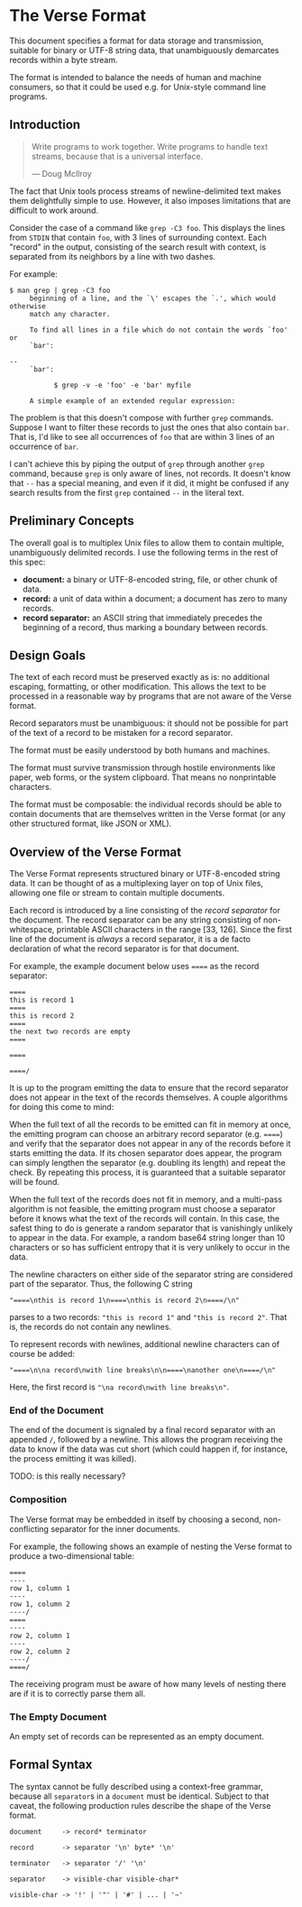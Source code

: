 # The Verse Format

This document specifies a format for data storage and
transmission, suitable for binary or UTF-8 string data, that
unambiguously demarcates records within a byte stream.

The format is intended to balance the needs of human and
machine consumers, so that it could be used e.g. for
Unix-style command line programs.

## Introduction

> Write programs to work together. Write programs to handle
> text streams, because that is a universal interface.
>
> — Doug McIlroy

The fact that Unix tools process streams of
newline-delimited text makes them delightfully simple to
use. However, it also imposes limitations that are difficult
to work around.

Consider the case of a command like `grep -C3 foo`. This
displays the lines from `STDIN` that contain `foo`, with
3 lines of surrounding context. Each "record" in the output,
consisting of the search result with context, is separated
from its neighbors by a line with two dashes.

For example:

```
$ man grep | grep -C3 foo
     beginning of a line, and the `\' escapes the `.', which would otherwise
     match any character.

     To find all lines in a file which do not contain the words `foo' or
     `bar':

--
     `bar':

           $ grep -v -e 'foo' -e 'bar' myfile

     A simple example of an extended regular expression:
```

The problem is that this doesn't compose with further `grep`
commands. Suppose I want to filter these records to just the
ones that also contain `bar`. That is, I'd like to see all
occurrences of `foo` that are within 3 lines of an
occurrence of `bar`.

I can't achieve this by piping the output of `grep` through
another `grep` command, because `grep` is only aware of
lines, not records. It doesn't know that `--` has a special
meaning, and even if it did, it might be confused if any
search results from the first `grep` contained `--` in the
literal text.

## Preliminary Concepts

The overall goal is to multiplex Unix files to allow them to
contain multiple, unambiguously delimited records. I use
the following terms in the rest of this spec:

- **document:** a binary or UTF-8-encoded string, file, or
  other chunk of data.
- **record:** a unit of data within a document; a document
  has zero to many records.
- **record separator:** an ASCII string that immediately
  precedes the beginning of a record, thus marking a
  boundary between records.

## Design Goals

The text of each record must be preserved exactly as is: no
additional escaping, formatting, or other modification. This
allows the text to be processed in a reasonable way by
programs that are not aware of the Verse format.

Record separators must be unambiguous: it should not be
possible for part of the text of a record to be mistaken for
a record separator.

The format must be easily understood by both humans and
machines.

The format must survive transmission through hostile
environments like paper, web forms, or the system clipboard.
That means no nonprintable characters.

The format must be composable: the individual records should
be able to contain documents that are themselves written in
the Verse format (or any other structured format, like JSON
or XML).

## Overview of the Verse Format

The Verse Format represents structured binary or
UTF-8-encoded string data. It can be thought of as a
multiplexing layer on top of Unix files, allowing one file
or stream to contain multiple documents.

Each record is introduced by a line consisting of the
*record separator* for the document. The record separator
can be any string consisting of non-whitespace, printable
ASCII characters in the range [33, 126]. Since the first
line of the document is *always* a record separator, it is a
de facto declaration of what the record separator is for
that document.

For example, the example document below uses `====` as the
record separator:

```
====
this is record 1
====
this is record 2
====
the next two records are empty
====

====

====/
```

It is up to the program emitting the data to ensure that
the record separator does not appear in the text of the
records themselves. A couple algorithms for doing this come
to mind:

When the full text of all the records to be emitted can fit
in memory at once, the emitting program can choose an
arbitrary record separator (e.g. `====`) and verify that the
separator does not appear in any of the records before it
starts emitting the data. If its chosen separator does
appear, the program can simply lengthen the separator (e.g.
doubling its length) and repeat the check. By repeating this
process, it is guaranteed that a suitable separator will be
found.

When the full text of the records does not fit in memory,
and a multi-pass algorithm is not feasible, the emitting
program must choose a separator before it knows what the
text of the records will contain. In this case, the safest
thing to do is generate a random separator that is
vanishingly unlikely to appear in the data. For example, a
random base64 string longer than 10 characters or so has
sufficient entropy that it is very unlikely to occur in the
data.

The newline characters on either side of the separator
string are considered part of the separator. Thus, the
following C string

```
"====\nthis is record 1\n====\nthis is record 2\n====/\n"
```

parses to a two records:
`"this is record 1"` and `"this is record 2"`.
That is, the records do not contain any newlines.

To represent records with newlines, additional newline
characters can of course be added:

```
"====\n\na record\nwith line breaks\n\n====\nanother one\n====/\n"
```

Here, the first record is
`"\na record\nwith line breaks\n"`.

### End of the Document

The end of the document is signaled by a final record
separator with an appended `/`, followed by a newline. This
allows the program receiving the data to know if the data
was cut short (which could happen if, for instance, the
process emitting it was killed).

TODO: is this really necessary?

### Composition

The Verse format may be embedded in itself by choosing a
second, non-conflicting separator for the inner documents.

For example, the following shows an example of nesting the
Verse format to produce a two-dimensional table:

```
====
----
row 1, column 1
----
row 1, column 2
----/
====
----
row 2, column 1
----
row 2, column 2
----/
====/
```

The receiving program must be aware of how many levels of
nesting there are if it is to correctly parse them all.

### The Empty Document

An empty set of records can be represented as an empty
document.

## Formal Syntax

The syntax cannot be fully described using a context-free
grammar, because all `separator`s in a `document` must be
identical. Subject to that caveat, the following production
rules describe the shape of the Verse format.

```
document     -> record* terminator

record       -> separator '\n' byte* '\n'

terminator   -> separator '/' '\n'

separator    -> visible-char visible-char*

visible-char -> '!' | '"' | '#' | ... | '~'
```
